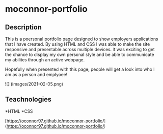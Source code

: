 # moconnor-portfolio

## Description

This is a poersonal portfolio page designed to show employers applications that I have created. By using HTML and CSS I was able to make the site responsive and presentable across multiple devices.  It was exciting to get the chance to display my own personal style and be able to communicate my abilites through an active webpage.

Hopefully when presented with this page, people will get a look into who I am as a person and emplyoee!

![] (images/2021-02-05.png)

## Teachnologies 

*HTML
*CSS

[https://oconnor97.github.io/moconnor-portfolio/] (https://oconnor97.github.io/moconnor-portfolio/)

